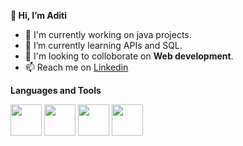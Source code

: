 **👋 Hi, I’m Aditi**

- 🔭 I'm currently working on java projects.
- 🌱 I’m currently learning APIs and SQL.
- 👯 I'm looking to colloborate on **Web development**.
- 📫 Reach me on [Linkedin](https://www.linkedin.com/feed/)

**Languages and Tools**

<img src="https://user-images.githubusercontent.com/87319921/131159583-60be0f3d-d25f-463f-a632-75f8f37417d1.png" width="50" height="50">
<img src="https://user-images.githubusercontent.com/87319921/131159603-6c06944c-b757-4475-b702-f24b44a12f32.png" width="50" height="50">
<img src="https://user-images.githubusercontent.com/87319921/131159622-703987cf-80fc-4342-a74b-0cb957a2d58b.png" width="50" height="50">
<img src="https://user-images.githubusercontent.com/87319921/131159643-94b3b26a-0c70-4416-b839-596214831e2a.png" width="50" height="50">

<!---
AditiGoyal05/AditiGoyal05 is a ✨ special ✨ repository because its `README.md` (this file) appears on your GitHub profile.
You can click the Preview link to take a look at your changes.
--->
